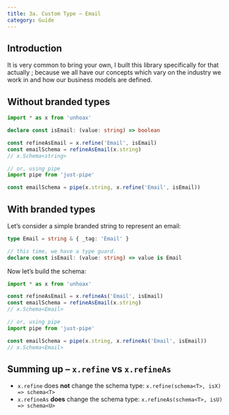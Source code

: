 ```yaml
---
title: 3a. Custom Type – Email
category: Guide
---
```


## Introduction

It is very common to bring your own, I built this library specifically for that actually ; because we all have our concepts which vary on the industry we work in and how our business models are defined.

## Without branded types

```ts
import * as x from 'unhoax'

declare const isEmail: (value: string) => boolean

const refineAsEmail = x.refine('Email', isEmail)
const emailSchema = refineAsEmail(x.string)
// x.Schema<string>

// or, using pipe
import pipe from 'just-pipe'

const emailSchema = pipe(x.string, x.refine('Email', isEmail))
```

## With branded types

Let’s consider a simple branded string to represent an email:

```ts
type Email = string & { _tag: 'Email' }

// this time, we have a type guard.
declare const isEmail: (value: string) => value is Email
```

Now let’s build the schema:

```ts
import * as x from 'unhoax'

const refineAsEmail = x.refineAs('Email', isEmail)
const emailSchema = refineAsEmail(x.string)
// x.Schema<Email>

// or, using pipe
import pipe from 'just-pipe'

const emailSchema = pipe(x.string, x.refineAs('Email', isEmail))
// x.Schema<Email>
```

## Summing up – `x.refine` vs `x.refineAs`

- `x.refine` does **not** change the schema type: `x.refine(schema<T>, isX) => schema<T>`
- `x.refineAs` **does** change the schema type: `x.refineAs(schema<T>, isU) => schema<U>`

